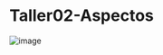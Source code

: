 # Taller02-Aspectos
![image](https://github.com/KevinJSalazar/Taller02-Aspectos/assets/116833877/df54d9fc-e5fb-4223-a2af-1cc4a0e015d5)

